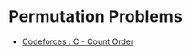 # Permutation Problems

- [Codeforces : C - Count Order](https://atcoder.jp/contests/abc150/tasks/abc150_c?lang=en)
